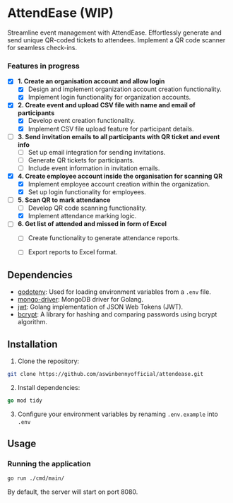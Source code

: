 # AttendEase (WIP)
Streamline event management with AttendEase. Effortlessly generate and send unique QR-coded tickets to attendees. Implement a QR code scanner for seamless check-ins. 

### Features in progress
- [x] **1. Create an organisation account and allow login**
  - [x] Design and implement organization account creation functionality.
  - [x] Implement login functionality for organization accounts.

- [x] **2. Create event and upload CSV file with name and email of participants**
  - [x] Develop event creation functionality.
  - [x] Implement CSV file upload feature for participant details.

- [ ] **3. Send invitation emails to all participants with QR ticket and event info**
  - [ ] Set up email integration for sending invitations.
  - [ ] Generate QR tickets for participants.
  - [ ] Include event information in invitation emails.

- [x] **4. Create employee account inside the organisation for scanning QR**
  - [x] Implement employee account creation within the organization.
  - [x] Set up login functionality for employees.

- [ ] **5. Scan QR to mark attendance**
  - [ ] Develop QR code scanning functionality.
  - [x] Implement attendance marking logic.

- [ ] **6. Get list of attended and missed in form of Excel**
  - [ ] Create functionality to generate attendance reports.
  - [ ] Export reports to Excel format.

  

## Dependencies

- [godotenv](https://github.com/joho/godotenv): Used for loading environment variables from a `.env` file.
- [mongo-driver](https://go.mongodb.org/mongo-driver/mongo): MongoDB driver for Golang.
- [jwt](https://github.com/golang-jwt/jwt/v5): Golang implementation of JSON Web Tokens (JWT).
- [bcrypt](https://golang.org/x/crypto/bcrypt): A library for hashing and comparing passwords using bcrypt algorithm.

## Installation

1. Clone the repository:

```bash
git clone https://github.com/aswinbennyofficial/attendease.git
```


2. Install dependencies:

```go
go mod tidy
```


3. Configure your environment variables by renaming `.env.example` into `.env`


## Usage
### Running the application

```bash
go run ./cmd/main/
```
By default, the server will start on port 8080.